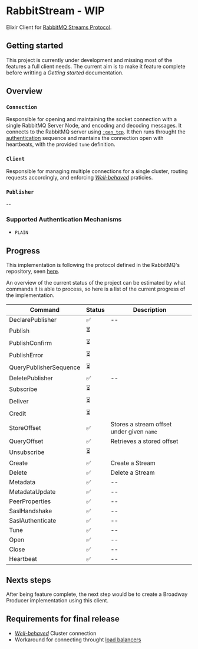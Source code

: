 # RabbitStream - WIP

Elixir Client for [RabbitMQ Streams Protocol](https://www.rabbitmq.com/streams.html).

## Getting started

This project is currently under development and missing most of the features a full client needs. The current aim is to make it feature complete before writting a _Getting started_ documentation.

## Overview

### `Connection`

Responsible for opening and maintaining the socket connection with a single RabbitMQ Server Node, and encoding and decoding messages.
It connects to the RabbitMQ server using [`:gen_tcp`](https://www.erlang.org/doc/man/gen_tcp.html). It then runs throught the [authentication](https://github.com/rabbitmq/rabbitmq-server/blob/master/deps/rabbitmq_stream/docs/PROTOCOL.adoc#authentication) sequence and mantains the connection open with heartbeats, with the provided `tune` definition.

### `Client`

Responsible for managing multiple connections for a single cluster, routing requests accordingly, and enforcing [_Well-behaved_](https://blog.rabbitmq.com/posts/2021/07/connecting-to-streams/) praticies.

### `Publisher`

--

### Supported Authentication Mechanisms

- `PLAIN`

## Progress

This implementation is following the protocol defined in the RabbitMQ's repository, seen [here](https://github.com/rabbitmq/rabbitmq-server/blob/master/deps/rabbitmq_stream/docs/PROTOCOL.adoc).

An overview of the current status of the project can be estimated by what commands it is able to process, so here is a list of the current progress of the implementation.

| Command                | Status | Description                               |
| ---------------------- | ------ | ----------------------------------------- |
| DeclarePublisher       | ✅     | --                                        |
| Publish                | ⏳     |
| PublishConfirm         | ⏳     |
| PublishError           | ⏳     |
| QueryPublisherSequence | ⏳     |
| DeletePublisher        | ✅     | --                                        |
| Subscribe              | ⏳     |
| Deliver                | ⏳     |
| Credit                 | ⏳     |
| StoreOffset            | ✅     | Stores a stream offset under given `name` |
| QueryOffset            | ✅     | Retrieves a stored offset                 |
| Unsubscribe            | ⏳     |
| Create                 | ✅     | Create a Stream                           |
| Delete                 | ✅     | Delete a Stream                           |
| Metadata               | ✅     | --                                        |
| MetadataUpdate         | ✅     | --                                        |
| PeerProperties         | ✅     | --                                        |
| SaslHandshake          | ✅     | --                                        |
| SaslAuthenticate       | ✅     | --                                        |
| Tune                   | ✅     | --                                        |
| Open                   | ✅     | --                                        |
| Close                  | ✅     | --                                        |
| Heartbeat              | ✅     | --                                        |

## Nexts steps

After being feature complete, the next step would be to create a Broadway Producer implementation using this client.

## Requirements for final release

- [_Well-behaved_](https://blog.rabbitmq.com/posts/2021/07/connecting-to-streams/#:~:text=Well%2Dbehaved%20Clients) Cluster connection
- Workaround for connecting throught [load balancers](https://blog.rabbitmq.com/posts/2021/07/connecting-to-streams#:~:text=Client%20Workaround%20With%20a%20Load%20Balancer)
